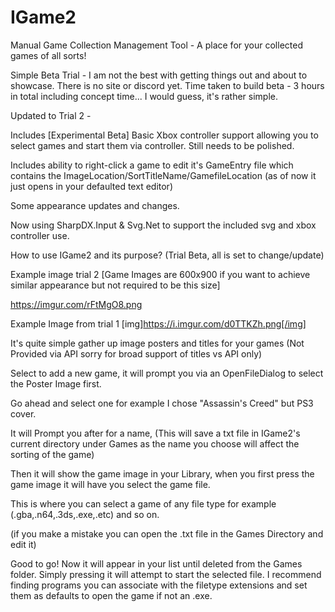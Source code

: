 # IGame2
Manual Game Collection Management Tool - A place for your collected games of all sorts!

Simple Beta Trial - I am not the best with getting things out and about to showcase. There is no site or discord yet.
Time taken to build beta - 3 hours in total including concept time... I would guess, it's rather simple.

Updated to Trial 2 -

Includes [Experimental Beta] Basic Xbox controller support allowing you to select games and start them via controller. Still needs to be polished.

Includes ability to right-click a game to edit it's GameEntry file which contains the ImageLocation/SortTitleName/GamefileLocation (as of now it just opens in your defaulted text editor)

Some appearance updates and changes.

Now using SharpDX.Input & Svg.Net to support the included svg and xbox controller use.


How to use IGame2 and its purpose? (Trial Beta, all is set to change/update)

Example image trial 2 [Game Images are 600x900 if you want to achieve similar appearance but not required to be this size]

https://imgur.com/rFtMgO8.png

Example Image from trial 1
[img]https://i.imgur.com/d0TTKZh.png[/img]

It's quite simple gather up image posters and titles for your games (Not Provided via API sorry for broad support of titles vs API only)

Select to add a new game, it will prompt you via an OpenFileDialog to select the Poster Image first. 

Go ahead and select one for example I chose "Assassin's Creed" but PS3 cover.

It will Prompt you after for a name, (This will save a txt file in IGame2's current directory under Games as the name you choose will affect the sorting of the game)

Then it will show the game image in your Library, when you first press the game image it will have you select the game file. 

This is where you can select a game of any file type for example (.gba,.n64,.3ds,.exe,.etc) and so on.

(if you make a mistake you can open the .txt file in the Games Directory and edit it)

Good to go! Now it will appear in your list until deleted from the Games folder. Simply pressing it will attempt to start the selected file.
I recommend finding programs you can associate with the filetype extensions and set them as defaults to open the game if not an .exe.




